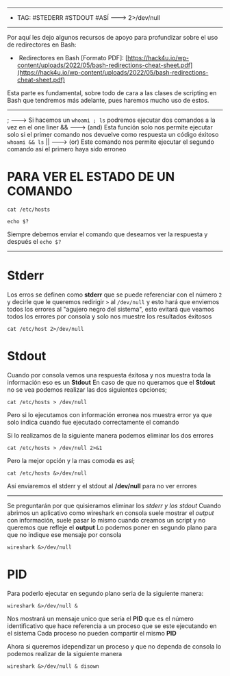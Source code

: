 

----
- TAG: #STEDERR #STDOUT #ASÍ ---> 2>/dev/null
----
Por aquí les dejo algunos recursos de apoyo para profundizar sobre el uso de redirectores en Bash:

-  Redirectores en Bash [Formato PDF]: [https://hack4u.io/wp-content/uploads/2022/05/bash-redirections-cheat-sheet.pdf](https://hack4u.io/wp-content/uploads/2022/05/bash-redirections-cheat-sheet.pdf)
    

Esta parte es fundamental, sobre todo de cara a las clases de scripting en Bash que tendremos más adelante, pues haremos mucho uso de estos.

----

; ---> Si hacemos un ` whoami ; ls ` podremos ejecutar dos comandos a la vez en el one liner
&& ---> (and) Esta función solo nos permite ejecutar solo si el primer comando nos devuelve como respuesta un código éxitoso ` whoami && ls ` 
|| ---> (or) Este comando nos permite ejecutar el segundo comando así el primero haya sido erroneo 
# **PARA VER EL ESTADO DE UN COMANDO**

```
cat /etc/hosts
```

```
echo $?
```

Siempre debemos enviar el comando que deseamos ver la respuesta y después el `echo $?` 

-----
# Stderr

Los erros se definen como **stderr** que se puede referenciar con el número `2` y decirle que le queremos redirigir `>` al `/dev/null` y esto hará que enviemos todos los errores al "agujero negro del sistema", esto evitará que veamos todos los errores por consola y solo nos muestre los resultados éxitosos

```
cat /etc/host 2>/dev/null
```
# Stdout 

Cuando por consola vemos una respuesta éxitosa y nos muestra toda la información eso es un **Stdout** 
En caso de que no queramos que el **Stdout** no se vea podemos realizar las dos siguientes opciones;

```
cat /etc/hosts > /dev/null
```

Pero si lo ejecutamos con información erronea nos muestra error ya que solo indica cuando fue ejecutado correctamente el comando

Si lo realizamos de la siguiente manera podemos eliminar los dos errores 
```
cat /etc/hosts > /dev/null 2>&1
```

Pero la mejor opción y la mas comoda es así;
```
cat /etc/hosts &>/dev/null
```

Así enviaremos el stderr y el stdout al **/dev/null** para no ver errores 

-----

Se preguntarán por que quisieramos eliminar los *stderr y los stdout* 
Cuando abrimos un aplicativo como wireshark en consola suele mostrar el *output* con información, suele pasar lo mismo cuando creamos un script y no queremos que refleje el **output**
Lo podemos poner en segundo plano para que no indique ese mensaje por consola 
```
wireshark &>/dev/null 
```

# PID

Para poderlo ejecutar en segundo plano seria de la siguiente manera:
```
wireshark &>/dev/null &
```

Nos mostrará un mensaje unico que sería el **PID** que es el número identificativo que hace referencia a un proceso que se este ejecutando en el sistema 
Cada proceso no pueden compartir el mismo **PID**

Ahora si queremos idependizar un proceso y que no dependa de consola lo podemos realizar de la siguiente manera
```
wireshark &>/dev/null & disown
```


